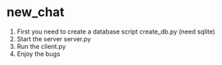 # new_chat
1. First you need to create a database script create_db.py (need sqlite)
2. Start the server server.py
3. Run the client.py
4. Enjoy the bugs
